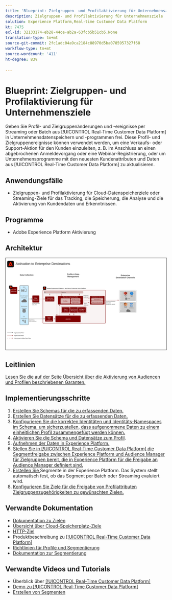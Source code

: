 ```yaml
---
title: 'Blueprint: Zielgruppen- und Profilaktivierung für Unternehmensziele'
description: Zielgruppen- und Profilaktivierung für Unternehmensziele
solution: Experience Platform,Real-time Customer Data Platform
kt: 7475
exl-id: 32133174-eb28-44ce-ab2a-63fcb5b51cb5,None
translation-type: tm+mt
source-git-commit: 2fc1adc04a9ca2184c88970d5ba0785957327f68
workflow-type: tm+mt
source-wordcount: '411'
ht-degree: 83%

---
```


# Blueprint: Zielgruppen- und Profilaktivierung für Unternehmensziele

Geben Sie Profil- und Zielgruppenänderungen und -ereignisse per Streaming oder Batch aus [!UICONTROL Real-Time Customer Data Platform] in Unternehmensdatenspeichern und -programmen frei. Diese Profil- und Zielgruppenereignisse können verwendet werden, um eine Verkaufs- oder Support-Aktion für den Kunden einzuleiten, z. B. im Anschluss an einen abgebrochenen Anmeldevorgang oder eine Webinar-Registrierung, oder um Unternehmensprogramme mit den neuesten Kundenattributen und Daten aus [!UICONTROL Real-Time Customer Data Platform] zu aktualisieren.

## Anwendungsfälle

* Zielgruppen- und Profilaktivierung für Cloud-Datenspeicherziele oder Streaming-Ziele für das Tracking, die Speicherung, die Analyse und die Aktivierung von Kundendaten und Erkenntnissen.

## Programme

* Adobe Experience Platform Aktivierung

## Architektur

<img src="assets/enterprise_destination_activation.svg" alt="Referenzarchitektur für das Unternehmensaktivierungs-Szenario" style="border:1px solid #4a4a4a" />


## Leitlinien

[Lesen Sie die auf der Seite Übersicht über die Aktivierung von Audiencen und Profilen beschriebenen Garanten.](overview.md)

## Implementierungsschritte

1. [Erstellen Sie Schemas für die zu erfassenden Daten.](https://experienceleague.adobe.com/docs/platform-learn/tutorials/schemas/create-a-schema.html)
1. [Erstellen Sie Datensätze für die zu erfassenden Daten.](https://experienceleague.adobe.com/docs/platform-learn/tutorials/data-ingestion/create-datasets-and-ingest-data.html)
1. [Konfigurieren Sie die korrekten Identitäten und Identitäts-Namespaces im Schema, um sicherzustellen, dass aufgenommene Daten zu einem einheitlichen Profil zusammengefügt werden können.](https://experienceleague.adobe.com/docs/platform-learn/tutorials/identities/label-ingest-and-verify-identity-data.html)
1. [Aktivieren Sie die Schema und Datensätze zum Profil](https://experienceleague.adobe.com/docs/platform-learn/tutorials/profiles/bring-data-into-the-real-time-customer-profile.html).
1. [Aufnehmen der Daten in Experience Platform.](https://experienceleague.adobe.com/?recommended=ExperiencePlatform-D-1-2020.1.dataingestion)
1. [Stellen Sie in [!UICONTROL Real-Time Customer Data Platform] die Segmentfreigabe zwischen Experience Platform und Audience Manager für Zielgruppen bereit, die in Experience Platform für die Freigabe an Audience Manager definiert sind.](https://www.adobe.com/go/audiences)
1. [Erstellen Sie ](https://experienceleague.adobe.com/docs/platform-learn/tutorials/segments/create-segments.html?lang=de) Segmente in der Experience Platform. Das System stellt automatisch fest, ob das Segment per Batch oder Streaming evaluiert wird.
1. [Konfigurieren Sie Ziele für die Freigabe von Profilattributen Zielgruppenzugehörigkeiten zu gewünschten Zielen.](https://experienceleague.adobe.com/docs/platform-learn/tutorials/destinations/create-destinations-and-activate-data.html)

## Verwandte Dokumentation

* [Dokumentation zu Zielen](https://experienceleague.adobe.com/docs/experience-platform/destinations/catalog/overview.html?lang=de)
* [Übersicht über Cloud-Speicherplatz-Ziele](https://experienceleague.adobe.com/docs/experience-platform/destinations/catalog/cloud-storage/overview.html?lang=de#catalog)
* [HTTP-Ziel](https://experienceleague.adobe.com/docs/experience-platform/destinations/catalog/http-destination.html?lang=de#overview)
* Produktbeschreibung zu [[!UICONTROL Real-Time Customer Data Platform]](https://helpx.adobe.com/de/legal/product-descriptions/real-time-customer-data-platform.html)
* [Richtlinien für Profile und Segmentierung](https://experienceleague.adobe.com/docs/experience-platform/profile/guardrails.html?lang=de)
* [Dokumentation zur Segmentierung](https://experienceleague.adobe.com/docs/experience-platform/segmentation/api/streaming-segmentation.html?lang=de)

## Verwandte Videos und Tutorials

* Überblick über [[!UICONTROL Real-Time Customer Data Platform]](https://experienceleague.adobe.com/docs/platform-learn/tutorials/application-services/rtcdp/understanding-the-real-time-customer-data-platform.html?lang=de)
* [Demo zu [!UICONTROL Real-Time Customer Data Platform]](https://experienceleague.adobe.com/docs/platform-learn/tutorials/application-services/rtcdp/demo.html?lang=de)
* [Erstellen von Segmenten](https://experienceleague.adobe.com/docs/platform-learn/tutorials/segments/create-segments.html)
